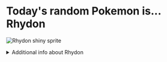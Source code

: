 # Today's random Pokemon is... Rhydon

![Rhydon shiny sprite](https://raw.githubusercontent.com/PokeAPI/sprites/master/sprites/pokemon/shiny/112.png)

<details>
<summary>Additional info about Rhydon</summary>

| srpite type | image |
|------|------|
| back_default | ![Rhydon back_default sprite](https://raw.githubusercontent.com/PokeAPI/sprites/master/sprites/pokemon/back/112.png) |
| back_female | ![Rhydon back_female sprite](https://raw.githubusercontent.com/PokeAPI/sprites/master/sprites/pokemon/back/female/112.png) |
| back_shiny | ![Rhydon back_shiny sprite](https://raw.githubusercontent.com/PokeAPI/sprites/master/sprites/pokemon/back/shiny/112.png) |
| back_shiny_female | ![Rhydon back_shiny_female sprite](https://raw.githubusercontent.com/PokeAPI/sprites/master/sprites/pokemon/back/shiny/female/112.png) |
| front_default | ![Rhydon front_default sprite](https://raw.githubusercontent.com/PokeAPI/sprites/master/sprites/pokemon/112.png) |
| front_female | ![Rhydon front_female sprite](https://raw.githubusercontent.com/PokeAPI/sprites/master/sprites/pokemon/female/112.png) |
| front_shiny_female | ![Rhydon front_shiny_female sprite](https://raw.githubusercontent.com/PokeAPI/sprites/master/sprites/pokemon/shiny/female/112.png) | </details>